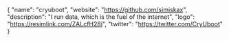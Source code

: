 {
  "name": "cryuboot",
  "website": "https://github.com/simiskax",
  "description": "I run data, which is the fuel of the internet",
  "logo": "https://resimlink.com/ZALcfH28i",
  "twitter": "https://twitter.com/CryUboot"
}
